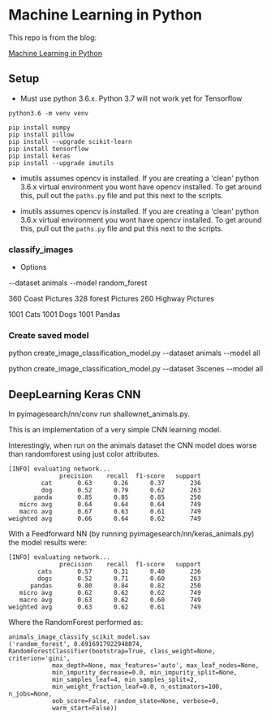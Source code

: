 # Machine Learning in Python

This repo is from the blog:

[Machine Learning in Python](https://www.pyimagesearch.com/2019/01/14/machine-learning-in-python/)


## Setup

- Must use python 3.6.x.  Python 3.7 will not work yet for Tensorflow

```python3.6 -m venv venv```

```
pip install numpy
pip install pillow
pip install --upgrade scikit-learn
pip install tensorflow
pip install keras
pip install --upgrade imutils
```

- imutils assumes opencv is installed.  If you are creating a 'clean' python 3.6.x virtual environment you wont have opencv installed.  To get around this, pull out the `paths.py` file and put this next to the scripts.



- imutils assumes opencv is installed.  If you are creating a 'clean' python 3.6.x virtual environment you wont have opencv installed.  To get around this, pull out the `paths.py` file and put this next to the scripts.

### classify_images

- Options

--dataset animals --model random_forest

360 Coast Pictures
328 forest Pictures
260 Highway Pictures

1001 Cats
1001 Dogs
1001 Pandas

### Create saved model
python create_image_classification_model.py --dataset animals --model all

python create_image_classification_model.py --dataset 3scenes --model all


## DeepLearning Keras CNN

In pyimagesearch/nn/conv run shallownet_animals.py.

This is an implementation of a very simple CNN learning model.

Interestingly, when run on the animals dataset the CNN model does worse than randomforest using just color attributes.

```text
[INFO] evaluating network...
              precision    recall  f1-score   support
         cat       0.63      0.26      0.37       236
         dog       0.52      0.79      0.62       263
       panda       0.85      0.85      0.85       250
   micro avg       0.64      0.64      0.64       749
   macro avg       0.67      0.63      0.61       749
weighted avg       0.66      0.64      0.62       749

```

With a Feedforward NN (by running  pyimagesearch/nn/keras_animals.py) the model results were:
```text
[INFO] evaluating network...
              precision    recall  f1-score   support
        cats       0.57      0.31      0.40       236
        dogs       0.52      0.71      0.60       263
      pandas       0.80      0.84      0.82       250
   micro avg       0.62      0.62      0.62       749
   macro avg       0.63      0.62      0.60       749
weighted avg       0.63      0.62      0.61       749

```

Where the RandomForest performed as:

```text
animals_image_classify_scikit_model.sav
('random_forest', 0.6916917922948074, RandomForestClassifier(bootstrap=True, class_weight=None, criterion='gini',
            max_depth=None, max_features='auto', max_leaf_nodes=None,
            min_impurity_decrease=0.0, min_impurity_split=None,
            min_samples_leaf=4, min_samples_split=2,
            min_weight_fraction_leaf=0.0, n_estimators=100, n_jobs=None,
            oob_score=False, random_state=None, verbose=0,
            warm_start=False))
```